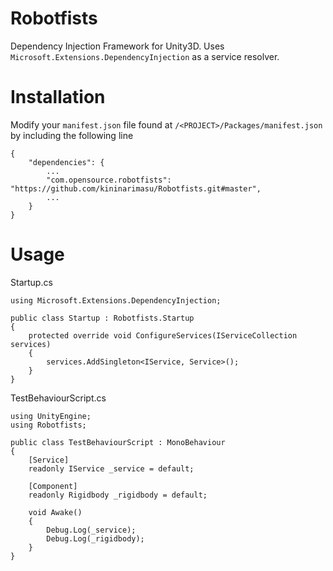 # Robotfists

Dependency Injection Framework for Unity3D.
Uses `Microsoft.Extensions.DependencyInjection` as a service resolver.

# Installation

Modify your `manifest.json` file found at `/<PROJECT>/Packages/manifest.json` by including the following line

```
{
	"dependencies": {
		...
		"com.opensource.robotfists": "https://github.com/kininarimasu/Robotfists.git#master",
		...
	}
}
```

# Usage

Startup.cs

```
using Microsoft.Extensions.DependencyInjection;

public class Startup : Robotfists.Startup
{
    protected override void ConfigureServices(IServiceCollection services)
    {
        services.AddSingleton<IService, Service>();
    }
}

```

TestBehaviourScript.cs

```
using UnityEngine;
using Robotfists;

public class TestBehaviourScript : MonoBehaviour
{
    [Service]
    readonly IService _service = default;

    [Component]
    readonly Rigidbody _rigidbody = default;

    void Awake()
    {
        Debug.Log(_service);
        Debug.Log(_rigidbody);
    }
}

```
